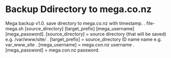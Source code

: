 # Backup Ddirectory to mega.co.nz
Mega backup v1.0.
save directory to mega.co.nz with timestamp.
.
file-mega.sh [source_directory] [target_prefix] [mega_username] [mega_password].
[source_directory] = source directory (that will be saved) e.g. /var/www/site/ .
[target_prefix] = source_directory ID name name e.g. var_www_site .
[mega_username] = mega.con.nz username .
[mega_password] = mega.con.nz password.
